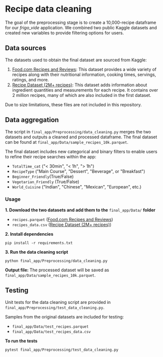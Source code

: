 # Recipe data cleaning

The goal of the preprocessing stage is to create a 10,000-recipe dataframe for our *frigo_vide* application. We combined two public Kaggle datasets and created new variables to provide filtering options for users. 

## Data sources 
The datasets used to obtain the final dataset are sourced from Kaggle:

1. [Food.com Recipes and Reviews](https://www.kaggle.com/datasets/irkaal/foodcom-recipes-and-reviews/data): This dataset provides a wide variety of recipes along with their nutritional information, cooking times, servings, ratings, and more.
2. [Recipe Dataset (2M+ recipes)](https://www.kaggle.com/datasets/wilmerarltstrmberg/recipe-dataset-over-2m/data): This dataset adds information about ingredient quantities and measurements for each recipe. It contains over 2 million recipes, many of which are also included in the first dataset.

Due to size limitations, these files are not included in this repository.

## Data aggregation
The script in `final_app/Preprocessing/data_cleaning.py` merges the two datasets and outputs a cleaned and processed dataframe. The final dataset can be found at `final_app/Data/sample_recipes_10k.parquet`. 

The final dataset includes new categorical and binary filters to enable users to refine their recipe searches within the app:
* `TotalTime_cat` ("< 30min", "< 1h", "> 1h")
* `RecipeType` ("Main Course", "Dessert", "Beverage", or "Breakfast")
* `Beginner_Friendly`(True/False)
* `Vegetarian_Friendly` (True/False)
* `World_Cuisine` ("Indian", "Chinese", "Mexican", "European", etc.)

### Usage

**1. Download the two datasets and add them to the** `final_app/Data/` **folder**
- `recipes.parquet` ([Food.com Recipes and Reviews](https://www.kaggle.com/datasets/irkaal/foodcom-recipes-and-reviews/data))
- `recipes_data.csv` ([Recipe Dataset (2M+ recipes)](https://www.kaggle.com/datasets/wilmerarltstrmberg/recipe-dataset-over-2m/data))

**2. Install dependencies**

```
pip install -r requirements.txt
```

**3. Run the data cleaning script**

```
python final_app/Preprocessing/data_cleaning.py
```

**Output file:**
The processed dataset will be saved as `final_app/Data/sample_recipes_10k.parquet`.

## Testing

Unit tests for the data cleaning script are provided in `final_app/Preprocessing/test_data_cleaning.py`.

Samples from the original datasets are included for testing:
- `final_app/Data/test_recipes.parquet`
- `final_app/Data/test_recipes_data.csv`

**To run the tests**
```
pytest final_app/Preprocessing/test_data_cleaning.py
```

